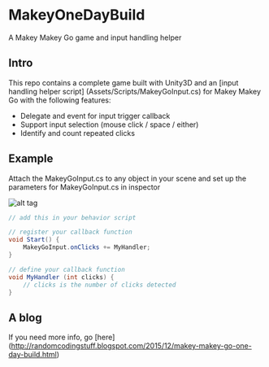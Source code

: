 # MakeyOneDayBuild
A Makey Makey Go game and input handling helper

## Intro
This repo contains a complete game built with Unity3D and an [input handling helper script] (Assets/Scripts/MakeyGoInput.cs) for Makey Makey Go with the following features:
* Delegate and event for input trigger callback
* Support input selection (mouse click / space / either)
* Identify and count repeated clicks

## Example
Attach the MakeyGoInput.cs to any object in your scene and set up the parameters for MakeyGoInput.cs in inspector

![alt tag](http://4.bp.blogspot.com/-kqxSG2pqFwU/Vn1CQ705I0I/AAAAAAAAAUk/FI1mAKqBnnE/s1600/Screen%2BShot%2B2015-12-25%2Bat%2B9.17.13%2BPM.png)

```csharp
// add this in your behavior script

// register your callback function
void Start() {
    MakeyGoInput.onClicks += MyHandler;
}

// define your callback function
void MyHandler (int clicks) {
    // clicks is the number of clicks detected
}
```

## A blog
If you need more info, go [here] (http://randomcodingstuff.blogspot.com/2015/12/makey-makey-go-one-day-build.html)
